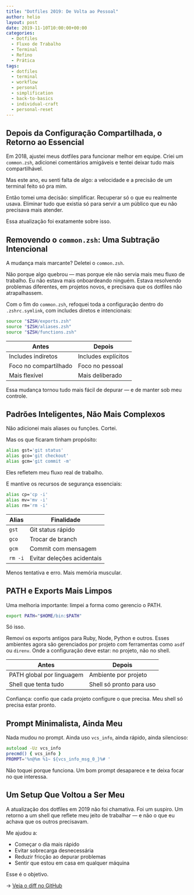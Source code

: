 ```yaml
---
title: "Dotfiles 2019: De Volta ao Pessoal"
author: helio
layout: post
date: 2019-11-10T10:00:00+00:00
categories:
  - Dotfiles
  - Fluxo de Trabalho
  - Terminal
  - Refino
  - Prática
tags:
  - dotfiles
  - terminal
  - workflow
  - personal
  - simplification
  - back-to-basics
  - individual-craft
  - personal-reset
---
```


## Depois da Configuração Compartilhada, o Retorno ao Essencial

Em 2018, ajustei meus dotfiles para funcionar melhor em equipe. Criei um `common.zsh`, adicionei comentários amigáveis e tentei deixar tudo mais compartilhável.

Mas este ano, eu senti falta de algo: a velocidade e a precisão de um terminal feito só pra mim.

Então tomei uma decisão: simplificar. Recuperar só o que eu realmente usava. Eliminar tudo que existia só para servir a um público que eu não precisava mais atender.

Essa atualização foi exatamente sobre isso.

## Removendo o `common.zsh`: Uma Subtração Intencional

A mudança mais marcante? Deletei o `common.zsh`.

Não porque algo quebrou — mas porque ele não servia mais meu fluxo de trabalho. Eu não estava mais onboardeando ninguém. Estava resolvendo problemas diferentes, em projetos novos, e precisava que os dotfiles não atrapalhassem.

Com o fim do `common.zsh`, refoquei toda a configuração dentro do `.zshrc.symlink`, com includes diretos e intencionais:

```zsh
source "$ZSH/exports.zsh"
source "$ZSH/aliases.zsh"
source "$ZSH/functions.zsh"
```

| Antes                 | Depois              |
| --------------------- | ------------------- |
| Includes indiretos    | Includes explícitos |
| Foco no compartilhado | Foco no pessoal     |
| Mais flexível         | Mais deliberado     |

Essa mudança tornou tudo mais fácil de depurar — e de manter sob meu controle.

## Padrões Inteligentes, Não Mais Complexos

Não adicionei mais aliases ou funções. Cortei.

Mas os que ficaram tinham propósito:

```zsh
alias gst='git status'
alias gco='git checkout'
alias gcm='git commit -m'
```

Eles refletem meu fluxo real de trabalho.

E mantive os recursos de segurança essenciais:

```zsh
alias cp='cp -i'
alias mv='mv -i'
alias rm='rm -i'
```

| Alias   | Finalidade                 |
| ------- | -------------------------- |
| `gst`   | Git status rápido          |
| `gco`   | Trocar de branch           |
| `gcm`   | Commit com mensagem        |
| `rm -i` | Evitar deleções acidentais |

Menos tentativa e erro. Mais memória muscular.

## PATH e Exports Mais Limpos

Uma melhoria importante: limpei a forma como gerencio o PATH.

```zsh
export PATH="$HOME/bin:$PATH"
```

Só isso.

Removi os exports antigos para Ruby, Node, Python e outros. Esses ambientes agora são gerenciados por projeto com ferramentas como `asdf` ou `direnv`. Onde a configuração deve estar: no projeto, não no shell.

| Antes                     | Depois                   |
| ------------------------- | ------------------------ |
| PATH global por linguagem | Ambiente por projeto     |
| Shell que tenta tudo      | Shell só pronto para uso |

Confiança: confio que cada projeto configure o que precisa. Meu shell só precisa estar pronto.

## Prompt Minimalista, Ainda Meu

Nada mudou no prompt. Ainda uso `vcs_info`, ainda rápido, ainda silencioso:

```zsh
autoload -Uz vcs_info
precmd() { vcs_info }
PROMPT='%n@%m %1~ ${vcs_info_msg_0_}%# '
```

Não toquei porque funciona. Um bom prompt desaparece e te deixa focar no que interessa.

## Um Setup Que Voltou a Ser Meu

A atualização dos dotfiles em 2019 não foi chamativa. Foi um suspiro. Um retorno a um shell que reflete meu jeito de trabalhar — e não o que eu achava que os outros precisavam.

Me ajudou a:

- Começar o dia mais rápido
- Evitar sobrecarga desnecessária
- Reduzir fricção ao depurar problemas
- Sentir que estou em casa em qualquer máquina

Esse é o objetivo.

→ [Veja o diff no GitHub](https://github.com/helmedeiros/dotfiles/compare/8303f8a805e3713e44298b4b976d24cea964f4c8...f496fe8a1ab4a7a040e825f3b34c7d2d17dcb324)
